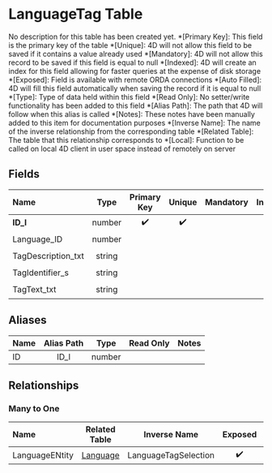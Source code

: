 ﻿# LanguageTag Table
No description for this table has been created yet.
*[Primary Key]: This field is the primary key of the table
*[Unique]: 4D will not allow this field to be saved if it contains a value already used
*[Mandatory]: 4D will not allow this record to be saved if this field is equal to null
*[Indexed]: 4D will create an index for this field allowing for faster queries at the expense of disk storage
*[Exposed]: Field is available with remote ORDA connections
*[Auto Filled]: 4D will fill this field automatically when saving the record if it is equal to null
*[Type]: Type of data held within this field
*[Read Only]: No setter/write functionality has been added to this field
*[Alias Path]: The path that 4D will follow when this alias is called
*[Notes]: These notes have been manually added to this item for documentation purposes
*[Inverse Name]: The name of the inverse relationship from the corresponding table
*[Related Table]: The table that this relationship corresponds to
*[Local]: Function to be called on local 4D client in user space instead of remotely on server
## Fields
|Name|Type|Primary Key|Unique|Mandatory|Indexed|Exposed|Auto Filled|Notes|
|:---|:---:|:---:|:---:|:---:|:---:|:---:|:---:|:---:|
|**ID_l**|number|✔️|✔️||✔️|✔️|||
|Language_ID|number||||✔️|✔️|||
|TagDescription_txt|string|||||✔️|||
|TagIdentifier_s|string||||✔️|✔️|||
|TagText_txt|string|||||✔️|||
## Aliases
|Name|Alias Path|Type|Read Only|Notes|
|:---|:---:|:---:|:---:|:---:|
|ID|ID_l|number|||
## Relationships
### Many to One
|Name|Related Table|Inverse Name|Exposed|Notes|
|:---|:---:|:---:|:---:|:---:|
|LanguageENtity|[Language](Language.md)|LanguageTagSelection|✔️||